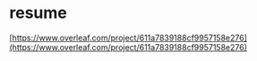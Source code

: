 # resume

[https://www.overleaf.com/project/611a7839188cf9957158e276](https://www.overleaf.com/project/611a7839188cf9957158e276)